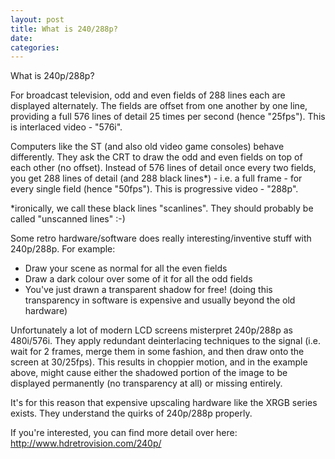 ```yaml
---
layout: post
title: What is 240/288p?
date:
categories:
---
```


What is 240p/288p?

For broadcast television, odd and even fields of 288 lines each are displayed alternately. The fields are offset from one another by one line, providing a full 576 lines of detail 25 times per second (hence "25fps"). This is interlaced video - "576i".

Computers like the ST (and also old video game consoles) behave differently. They ask the CRT to draw the odd and even fields on top of each other (no offset). Instead of 576 lines of detail once every two fields, you get 288 lines of detail (and 288 black lines*) - i.e. a full frame - for every single field (hence "50fps"). This is progressive video - "288p".

*ironically, we call these black lines "scanlines". They should probably be called "unscanned lines" :-)

Some retro hardware/software does really interesting/inventive stuff with 240p/288p. For example:

* Draw your scene as normal for all the even fields
* Draw a dark colour over some of it for all the odd fields
* You've just drawn a transparent shadow for free! (doing this transparency in software is expensive and usually beyond the old hardware)

Unfortunately a lot of modern LCD screens misterpret 240p/288p as 480i/576i. They apply redundant deinterlacing techniques to the signal (i.e. wait for 2 frames, merge them in some fashion, and then draw onto the screen at 30/25fps). This results in choppier motion, and in the example above, might cause either the shadowed portion of the image to be displayed permanently (no transparency at all) or missing entirely.

It's for this reason that expensive upscaling hardware like the XRGB series exists. They understand the quirks of 240p/288p properly.

If you're interested, you can find more detail over here: http://www.hdretrovision.com/240p/ 


